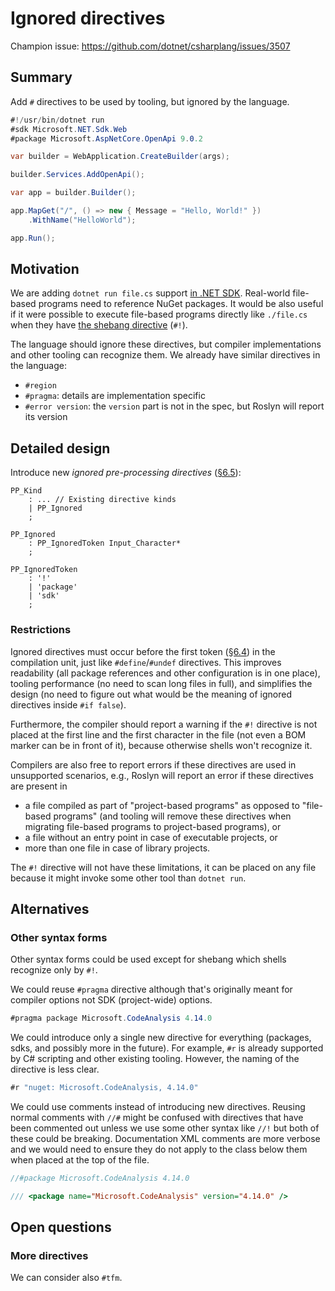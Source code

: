 # Ignored directives

Champion issue: <https://github.com/dotnet/csharplang/issues/3507>

## Summary

Add `#` directives to be used by tooling, but ignored by the language.

```cs
#!/usr/bin/dotnet run
#sdk Microsoft.NET.Sdk.Web
#package Microsoft.AspNetCore.OpenApi 9.0.2

var builder = WebApplication.CreateBuilder(args);

builder.Services.AddOpenApi();

var app = builder.Builder();

app.MapGet("/", () => new { Message = "Hello, World!" })
    .WithName("HelloWorld");

app.Run();
```

## Motivation

We are adding `dotnet run file.cs` support [in .NET SDK][dotnet-run-file].
Real-world file-based programs need to reference NuGet packages.
It would be also useful if it were possible to execute file-based programs directly like `./file.cs` when they have [the shebang directive][shebang] (`#!`).

The language should ignore these directives, but compiler implementations and other tooling can recognize them.
We already have similar directives in the language:
- `#region`
- `#pragma`: details are implementation specific
- `#error version`: the `version` part is not in the spec, but Roslyn will report its version

## Detailed design

Introduce new *ignored pre-processing directives* ([§6.5][directives]):

```antlr
PP_Kind
    : ... // Existing directive kinds
    | PP_Ignored
    ;

PP_Ignored
    : PP_IgnoredToken Input_Character*
    ;

PP_IgnoredToken
    : '!'
    | 'package'
    | 'sdk'
    ;
```

### Restrictions

Ignored directives must occur before the first token ([§6.4][tokens]) in the compilation unit, just like `#define`/`#undef` directives.
This improves readability (all package references and other configuration is in one place), tooling performance (no need to scan long files in full),
and simplifies the design (no need to figure out what would be the meaning of ignored directives inside `#if false`).

Furthermore, the compiler should report a warning if the `#!` directive is not placed at the first line and the first character in the file
(not even a BOM marker can be in front of it), because otherwise shells won't recognize it.

Compilers are also free to report errors if these directives are used in unsupported scenarios,
e.g., Roslyn will report an error if these directives are present in
- a file compiled as part of "project-based programs" as opposed to "file-based programs"
  (and tooling will remove these directives when migrating file-based programs to project-based programs), or
- a file without an entry point in case of executable projects, or
- more than one file in case of library projects.

The `#!` directive will not have these limitations, it can be placed on any file because it might invoke some other tool than `dotnet run`.

<!--
## Drawbacks
-->

## Alternatives

### Other syntax forms

Other syntax forms could be used except for shebang which shells recognize only by `#!`.

We could reuse `#pragma` directive although that's originally meant for compiler options not SDK (project-wide) options.

```cs
#pragma package Microsoft.CodeAnalysis 4.14.0
```

We could introduce only a single new directive for everything (packages, sdks, and possibly more in the future).
For example, `#r` is already supported by C# scripting and other existing tooling.
However, the naming of the directive is less clear.

```cs
#r "nuget: Microsoft.CodeAnalysis, 4.14.0"
```

We could use comments instead of introducing new directives.
Reusing normal comments with `//#` might be confused with directives that have been commented out unless we use some other syntax like `//!` but both of these could be breaking.
Documentation XML comments are more verbose and we would need to ensure they do not apply to the class below them when placed at the top of the file.

```cs
//#package Microsoft.CodeAnalysis 4.14.0
```

```cs
/// <package name="Microsoft.CodeAnalysis" version="4.14.0" />
```

## Open questions

### More directives

We can consider also `#tfm`.

<!--
## Links
-->

[dotnet-run-file]: https://github.com/dotnet/sdk/pull/46915
[shebang]: https://en.wikipedia.org/wiki/Shebang_%28Unix%29
[tokens]: https://github.com/dotnet/csharpstandard/blob/f885375267570784d8d529d94893555494781abb/standard/lexical-structure.md#64-tokens
[directives]: https://github.com/dotnet/csharpstandard/blob/f885375267570784d8d529d94893555494781abb/standard/lexical-structure.md#65-pre-processing-directives
